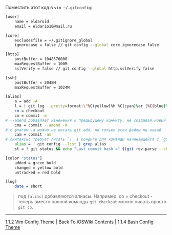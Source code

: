 Поместить этот код в `vim ~/.gitconfig`:

```bash
[user]
	name = eldaroid
	email = eldario10@mail.ru

[core]
	excludesfile = ~/.gitignore_global
	ignorecase = false // git config --global core.ignorecase false

[http]
	postBuffer = 1048576000
	maxRequestBuffer = 100M
	sslVerify = false // git config --global http.sslVerify false

[ssh]
	postBuffer = 2048M
	maxRequestBuffer = 1024M

[alias]
	a = add -A
	l = ! git log --pretty=format:\"%C(yellow)%h %C(cyan)%ar [%C(blue)%an%C(reset)] %C(auto)%d | %Creset%s\" --graph --shortstat -10
	co = checkout
	cm = commit -m
# --amend добавляет изменения к предыдущему коммиту, не создавая новый
	cma = commit --amend -m
# с флагом -a можно не писать git add, но только если файлы не новый
	cam = commit -am
# синтаксис требует писать `!` в конфиге для команды начинающейся с `git`
	alias = ! git config --list | grep alias
	st = ! git status && echo "Last commit hash =" $(git rev-parse --short HEAD) && echo "Commits after developer branch =" $(git cherry -v develop | wc -l)

[color "status"]
	added = green bold
	changed = yellow bold
 	untracked = red bold

[log]
	date = short
```

> под `[alias]` добавляются алиасы. Например: co = checkout - теперь вместо полной команды `git checkout` можно писать просто `git co`. 

---

[1.1.2 Vim Config Theme](./1.1.2%20vimrc.md) | [Back To iOSWiki Contents](https://github.com/eldaroid/iOSWiki) | [1.1.4 Bash Config Theme](./1.1.4%20bashrc.md)
